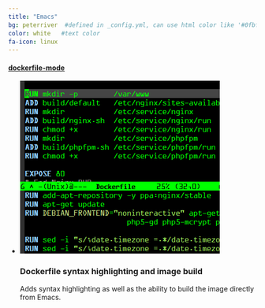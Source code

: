 ```yaml
---
title: "Emacs"
bg: peterriver  #defined in _config.yml, can use html color like '#0fbfcf'
color: white   #text color
fa-icon: linux
---
```


#### [dockerfile-mode](https://github.com/spotify/dockerfile-mode)

<ul class="screenshot-images">
  <li>
      <img src="../img/misc/emacs-dockerfile.png">
      <h3>Dockerfile syntax highlighting and image build</h3>
      <p>Adds syntax highlighting as well as the ability to build the image directly from Emacs.</p>
  </li>
</ul>
